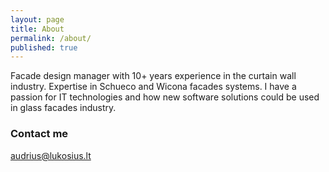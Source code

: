 ```yaml
---
layout: page
title: About
permalink: /about/
published: true
---
```


Facade design manager with 10+ years experience in the curtain wall industry. Expertise in Schueco and Wicona facades systems.
I have a passion for IT technologies and how new software solutions could be used in glass facades industry. 



### Contact me

[audrius@lukosius.lt](mailto:audrius@lukosius.lt)
